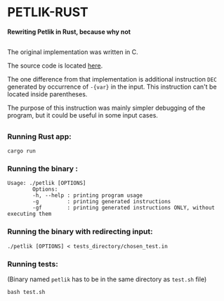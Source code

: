 # PETLIK-RUST
**Rewriting Petlik in Rust, because why not**

##

The original implementation was written in C. 

The source code is located [here](https://github.com/Emilo77/SEM1-WPI-PETLIK).

The one difference from that implementation is additional instruction `DEC` generated by occurrence of `-{var}`
in the input. This instruction can't be located inside parentheses.

The purpose of this instruction was mainly simpler debugging of the program, but it could be useful in some input cases.

##

### Running Rust app:
```console
cargo run
```

### Running the binary :
```console
Usage: ./petlik [OPTIONS]
        Options:
        -h, --help : printing program usage
        -g         : printing generated instructions
        -gf        : printing generated instructions ONLY, without executing them

```

### Running the binary with redirecting input:
```console
./petlik [OPTIONS] < tests_directory/chosen_test.in
```

### Running tests:
(Binary named `petlik` has to be in the same directory as `test.sh` file)
```console
bash test.sh
```



